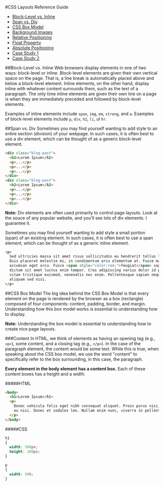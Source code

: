 #CSS Layouts Reference Guide

* [Block-Level vs. Inline](#block-level-vs-inline)
* [Span vs. Div](#span-vs-div)
* [CSS Box Model](#css-box-model)
* [Background Images](#background-images)
* [Relative Positioning](#relative-positioning)
* [Float Property](#float-property)
* [Absolute Positioning](#absolute-positioning)
* [Case Study 1](#case-study-1)
* [Case Study 2](#case-study-2)

##Block-Level vs. Inline
Web browsers display elements in one of two ways: block-level or inline. Block-level elements are given their own vertical space on the page. That is, a line break is automatically placed above and below a block-level element. Inline elements, on the other hand, display inline with whatever content surrounds them, such as the text of a paragraph. The only time inline elements are given their own line on a page is when they are immediately preceded and followed by block-level elements. 

Examples of inline elements include `span`, `img`, `em`, `strong`, and `a`.
Examples of block-level elements include `p`, `div`, `h2`, `li`, ul `hr`.

##Span vs. Div
Sometimes you may find yourself wanting to add style to an entire section (division) of your webpage. In such cases, it is often best to use a div element, which can be thought of as a generic block-level element.

```html
<div class="blog-post">
  <h2>Lorem Ipsum</h2>
  <p>...</p>
  <p>...</p>
  <p>...</p>
</div>
<div class="blog-post">
  <h2>Lorem Ipsum</h2>
  <p>...</p>
  <p>...</p>
  <p>...</p>
</div>
```

**Note:** Div elements are often used primarily to control page layouts. Look at the souce of any popular website, and you'll see lots of div elements. I guarantee it. 

Sometimes you may find yourself wanting to add style a small portion (span) of an existing element. In such cases, it is often best to use a span element, which can be thought of as a generic inline element.

```html
<p>
  Sed ultricies massa sit amet risus sollicitudin eu hendrerit tellus lacinia. Aliquam erat volutpat.
  Duis placerat molestie mi, in condimentum arcu elementum at. Fusce massa ante, convallis ut sagittis et,
  accumsan eget arcu. Fusce <span style="color:red;">feugiat</span> sagittis erat quis pharetra. Vestibulum bibendum sem nec augue
  dictum sit amet luctus enim tempor. Cras adipiscing varius dolor id pulvinar. Morbi dolor leo, interdum
  vitae tristique euismod, venenatis nec enim. Pellentesque sapien neque, hendrerit ac sollicitudin vitae,
  aliquam sed nisi.
</p>
```

##CSS Box Model
The big idea behind the CSS Box Model is that every element on the page is rendered by the browser as a box (rectangle) composed of four components: content, padding, border, and margin. Understanding how this box model works is essential to understanding how to display.

**Note:** Understanding the box model is essential to understanding how to create nice page layouts.

###Content
In HTML, we think of elements as having an opening tag (e.g., `<p>`), some content, and a closing tag (e.g., `</p>`). In the case of the paragraph element, the content would be some text. While this is true, when speaking about the CSS box model, we use the word "content" to specifically refer to the box surrounding, in this case, the paragraph.

**Every element in the body element has a content box.** Each of these content boxes has a height and a width.

#####HTML
```html
<body>
  <h1>Lorem Ipsum</h1>
  <p>
    Donec vehicula felis eget nibh consequat aliquet. Proin purus nisi, porttitor ac tincidunt in, consectetur 
    eu nisi. Donec et sodales leo. Nullam enim nunc, viverra in pellentesque vitae, placerat elementum tortor.
  </p>
</body>
```

#####CSS
```css
h1
{
  width: 500px;
  height: 100px;
}

p
{
  width: 50%;
}
```